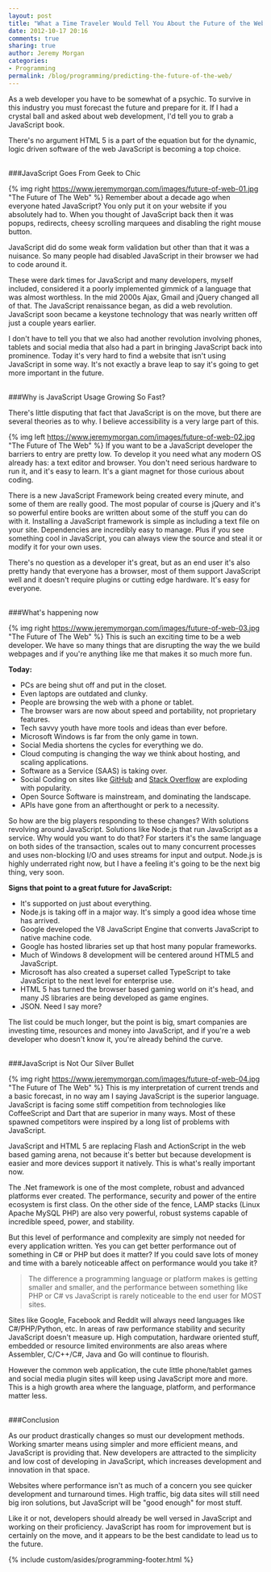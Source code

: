 ```yaml
---
layout: post
title: "What a Time Traveler Would Tell You About the Future of the Web"
date: 2012-10-17 20:16
comments: true
sharing: true
author: Jeremy Morgan
categories:
- Programming
permalink: /blog/programming/predicting-the-future-of-the-web/
---
```


As a web developer you have to be somewhat of a psychic. To survive in this industry you must forecast the future and prepare for it. If I had a crystal ball and asked about web development, I'd tell you to grab a JavaScript book. 

There's no argument HTML 5 is a part of the equation but for the dynamic, logic driven software of the web JavaScript is becoming a top choice.
<!-- more -->
<br />
###JavaScript Goes From Geek to Chic

{% img right https://www.jeremymorgan.com/images/future-of-web-01.jpg "The Future of The Web" %}
Remember about a decade ago when everyone hated JavaScript? You only put it on your website if you absolutely had to. When you thought of JavaScript back then it was popups, redirects, cheesy scrolling marquees and disabling the right mouse button.

JavaScript did do some weak form validation but other than that it was a nuisance. So many people had disabled JavaScript in their browser we had to code around it. 

These were dark times for JavaScript and many developers, myself included, considered it a poorly implemented gimmick of a language that was almost worthless. In the mid 2000s Ajax, Gmail and jQuery changed all of that. The JavaScript renaissance began, as did a web revolution. JavaScript soon became a keystone technology that was nearly written off just a couple years earlier. 

I don't have to tell you that we also had another revolution involving phones, tablets and social media that also had a part in bringing JavaScript back into prominence. Today it's very hard to find a website that isn't using JavaScript in some way. It's not exactly a brave leap to say it's going to get more important in the future. 


<br />
###Why is JavaScript Usage Growing So Fast? 

There's little disputing that fact that JavaScript is on the move, but there are several theories as to why. I believe accessibility is a very large part of this. 

{% img left https://www.jeremymorgan.com/images/future-of-web-02.jpg "The Future of The Web" %} If you want to be a JavaScript developer the barriers to entry are pretty low. To develop it you need what any modern OS already has: a text editor and browser. You don't need serious hardware to run it, and it's easy to learn. It's a giant magnet for those curious about coding. 

There is a new JavaScript Framework being created every minute, and some of them are really good. The most popular of course is jQuery and it's so powerful entire books are written about some of the stuff you can do with it. Installing a JavaScript framework is simple as including a text file on your site. Dependencies are incredibly easy to manage. Plus if you see something cool in JavaScript, you can always view the source and steal it or modify it for your own uses. 

There's no question as a developer it's great, but as an end user it's also pretty handy that everyone has a browser, most of them support JavaScript well and it doesn't require plugins or cutting edge hardware. It's easy for everyone. 

<br />
###What's happening now 

{% img right https://www.jeremymorgan.com/images/future-of-web-03.jpg "The Future of The Web" %} 
This is such an exciting time to be a web developer. We have so many things that are disrupting the way the we build webpages and if you're anything like me that makes it so much more fun.

<strong>Today:</strong>

- PCs are being shut off and put in the closet. 
- Even laptops are outdated and clunky. 
- People are browsing the web with a phone or tablet.
- The browser wars are now about speed and portability, not proprietary features. 
- Tech savvy youth have more tools and ideas than ever before. 
- Microsoft Windows is far from the only game in town. 
- Social Media shortens the cycles for everything we do. 
- Cloud computing is changing the way we think about hosting, and scaling applications.
- Software as a Service (SAAS) is taking over. 
- Social Coding on sites like <a href="http://github.com/JeremyMorgan">GitHub</a> and <a href="http://stackoverflow.com">Stack Overflow</a> are exploding with popularity.
- Open Source Software is mainstream, and dominating the landscape.
- APIs have gone from an afterthought or perk to a necessity.

So how are the big players responding to these changes? With solutions revolving around JavaScript.  Solutions like Node.js that run JavaScript as a service. Why would you want to do that? For starters it's the same language on both sides of the transaction, scales out to many concurrent processes and uses non-blocking I/O and uses streams for input and output. Node.js is highly underrated right now, but I have a feeling it's going to be the next big thing, very soon. 

<strong>Signs that point to a great future for JavaScript:</strong>

- It's supported on just about everything. 
- Node.js is taking off in a major way. It's simply a good idea whose time has arrived. 
- Google developed the V8 JavaScript Engine that converts JavaScript to native machine code. 
- Google has hosted libraries set up that host many popular frameworks.
- Much of Windows 8 development will be centered around HTML5 and JavaScript. 
- Microsoft has also created a superset called TypeScript to take JavaScript to the next level for enterprise use. 
- HTML 5 has turned the browser based gaming world on it's head, and many JS libraries are being developed as game engines. 
- JSON. Need I say more? 

The list could be much longer, but the point is big, smart companies are investing time, resources and money into JavaScript,  and if you're a web developer who doesn't know it, you're already behind the curve. 

<br />
###JavaScript is Not Our Silver Bullet

{% img right https://www.jeremymorgan.com/images/future-of-web-04.jpg "The Future of The Web" %} 
This is my interpretation of current trends and a basic forecast, in no way am I saying JavaScript is the superior language. JavaScript is facing some stiff competition from technologies like CoffeeScript and Dart that are superior in many ways. Most of these spawned competitors were inspired by a long list of problems with JavaScript.

JavaScript and HTML 5 are replacing Flash and ActionScript in the web based gaming arena, not because it's better but because development is easier and more devices support it natively. This is what's really important now. 

The .Net framework is one of the most complete, robust and advanced platforms ever created. The performance, security and power of the entire ecosystem is first class. On the other side of the fence, LAMP stacks (Linux Apache MySQL PHP) are also very powerful, robust systems capable of incredible speed, power, and stability.

But this level of performance and complexity are simply not needed for every application written. Yes you can get better performance out of something in C# or PHP but does it matter? If you could save lots of money and time with a barely noticeable affect on performance would you take it?

> The difference a programming language or platform makes is getting smaller and smaller, and the performance between something like PHP or C# vs JavaScript is rarely noticeable to the end user for MOST sites.

Sites like Google, Facebook and Reddit will always need languages like C#/PHP/Python, etc. In areas of raw performance stability and security JavaScript doesn't measure up. High computation, hardware oriented stuff, embedded or resource limited environments are also areas where Assembler, C/C++/C#, Java and Go will continue to flourish. 

However the common web application, the cute little phone/tablet games and social media plugin sites will keep using JavaScript more and more. This is a high growth area where the language, platform, and performance matter less. 

<br />
###Conclusion

As our product drastically changes so must our development methods. Working smarter means using simpler and more efficient means, and JavaScript is providing that. New developers are attracted to the simplicity and low cost of developing in JavaScript, which increases development and innovation in that space. 

Websites where performance isn't as much of a concern you see quicker development and turnaround times.  High traffic, big data sites will still need big iron solutions, but JavaScript will be "good enough" for most stuff. 

Like it or not, developers should already be well versed in JavaScript and working on their proficiency. JavaScript has room for improvement but is certainly on the move, and it appears to be the best candidate to lead us to the future. 

{% include custom/asides/programming-footer.html %}